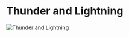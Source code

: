 # Thunder and Lightning

![Thunder and Lightning](https://vwiki.valorserver.com/api/item/picture/Thunder%20and%20Lightning)
